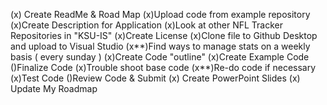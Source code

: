 (x) Create ReadMe & Road Map
(x)Upload code from example repository
(x)Create Description for Application
(x)Look at other NFL Tracker Repositories in "KSU-IS"
(x)Create License
(x)Clone file to Github Desktop and upload  to Visual Studio 
(x**)Find ways to manage stats on a weekly basis ( every sunday )
(x)Create Code "outline"
(x)Create Example Code
()Finalize Code
(x)Trouble shoot base code
(x**)Re-do code if necessary
(x)Test Code
()Review Code & Submit
(x) Create PowerPoint Slides
(x) Update My Roadmap
